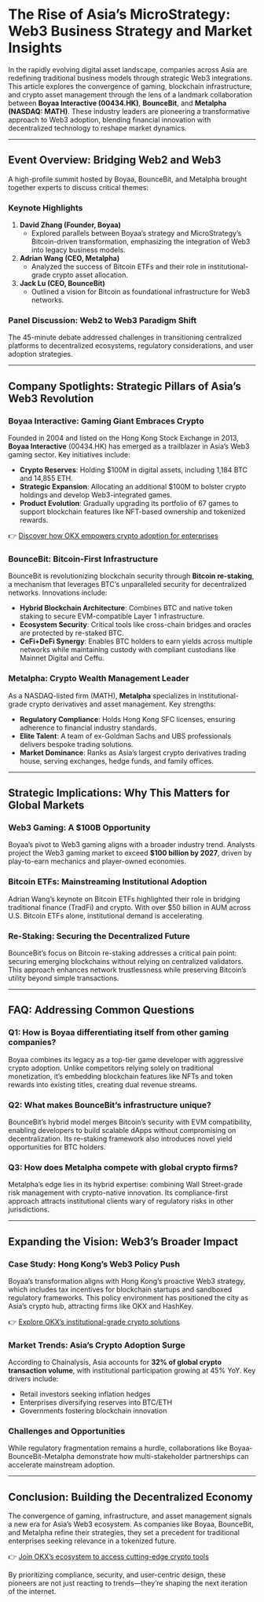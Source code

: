 # The Rise of Asia’s MicroStrategy: Web3 Business Strategy and Market Insights  

In the rapidly evolving digital asset landscape, companies across Asia are redefining traditional business models through strategic Web3 integrations. This article explores the convergence of gaming, blockchain infrastructure, and crypto asset management through the lens of a landmark collaboration between **Boyaa Interactive (00434.HK)**, **BounceBit**, and **Metalpha (NASDAQ: MATH)**. These industry leaders are pioneering a transformative approach to Web3 adoption, blending financial innovation with decentralized technology to reshape market dynamics.  

---

## Event Overview: Bridging Web2 and Web3  

A high-profile summit hosted by Boyaa, BounceBit, and Metalpha brought together experts to discuss critical themes:  

### Keynote Highlights  
1. **David Zhang (Founder, Boyaa)**  
   - Explored parallels between Boyaa’s strategy and MicroStrategy’s Bitcoin-driven transformation, emphasizing the integration of Web3 into legacy business models.  
2. **Adrian Wang (CEO, Metalpha)**  
   - Analyzed the success of Bitcoin ETFs and their role in institutional-grade crypto asset allocation.  
3. **Jack Lu (CEO, BounceBit)**  
   - Outlined a vision for Bitcoin as foundational infrastructure for Web3 networks.  

### Panel Discussion: Web2 to Web3 Paradigm Shift  
The 45-minute debate addressed challenges in transitioning centralized platforms to decentralized ecosystems, regulatory considerations, and user adoption strategies.  

---

## Company Spotlights: Strategic Pillars of Asia’s Web3 Revolution  

### Boyaa Interactive: Gaming Giant Embraces Crypto  
Founded in 2004 and listed on the Hong Kong Stock Exchange in 2013, **Boyaa Interactive** (00434.HK) has emerged as a trailblazer in Asia’s Web3 gaming sector. Key initiatives include:  
- **Crypto Reserves**: Holding $100M in digital assets, including 1,184 BTC and 14,855 ETH.  
- **Strategic Expansion**: Allocating an additional $100M to bolster crypto holdings and develop Web3-integrated games.  
- **Product Evolution**: Gradually upgrading its portfolio of 67 games to support blockchain features like NFT-based ownership and tokenized rewards.  

👉 [Discover how OKX empowers crypto adoption for enterprises](https://bit.ly/okx-bonus)  

### BounceBit: Bitcoin-First Infrastructure  
BounceBit is revolutionizing blockchain security through **Bitcoin re-staking**, a mechanism that leverages BTC’s unparalleled security for decentralized networks. Innovations include:  
- **Hybrid Blockchain Architecture**: Combines BTC and native token staking to secure EVM-compatible Layer 1 infrastructure.  
- **Ecosystem Security**: Critical tools like cross-chain bridges and oracles are protected by re-staked BTC.  
- **CeFi+DeFi Synergy**: Enables BTC holders to earn yields across multiple networks while maintaining custody with compliant custodians like Mainnet Digital and Ceffu.  

### Metalpha: Crypto Wealth Management Leader  
As a NASDAQ-listed firm (MATH), **Metalpha** specializes in institutional-grade crypto derivatives and asset management. Key strengths:  
- **Regulatory Compliance**: Holds Hong Kong SFC licenses, ensuring adherence to financial industry standards.  
- **Elite Talent**: A team of ex-Goldman Sachs and UBS professionals delivers bespoke trading solutions.  
- **Market Dominance**: Ranks as Asia’s largest crypto derivatives trading house, serving exchanges, hedge funds, and family offices.  

---

## Strategic Implications: Why This Matters for Global Markets  

### Web3 Gaming: A $100B Opportunity  
Boyaa’s pivot to Web3 gaming aligns with a broader industry trend. Analysts project the Web3 gaming market to exceed **$100 billion by 2027**, driven by play-to-earn mechanics and player-owned economies.  

### Bitcoin ETFs: Mainstreaming Institutional Adoption  
Adrian Wang’s keynote on Bitcoin ETFs highlighted their role in bridging traditional finance (TradFi) and crypto. With over $50 billion in AUM across U.S. Bitcoin ETFs alone, institutional demand is accelerating.  

### Re-Staking: Securing the Decentralized Future  
BounceBit’s focus on Bitcoin re-staking addresses a critical pain point: securing emerging blockchains without relying on centralized validators. This approach enhances network trustlessness while preserving Bitcoin’s utility beyond simple transactions.  

---

## FAQ: Addressing Common Questions  

### Q1: How is Boyaa differentiating itself from other gaming companies?  
Boyaa combines its legacy as a top-tier game developer with aggressive crypto adoption. Unlike competitors relying solely on traditional monetization, it’s embedding blockchain features like NFTs and token rewards into existing titles, creating dual revenue streams.  

### Q2: What makes BounceBit’s infrastructure unique?  
BounceBit’s hybrid model merges Bitcoin’s security with EVM compatibility, enabling developers to build scalable dApps without compromising on decentralization. Its re-staking framework also introduces novel yield opportunities for BTC holders.  

### Q3: How does Metalpha compete with global crypto firms?  
Metalpha’s edge lies in its hybrid expertise: combining Wall Street-grade risk management with crypto-native innovation. Its compliance-first approach attracts institutional clients wary of regulatory risks in other jurisdictions.  

---

## Expanding the Vision: Web3’s Broader Impact  

### Case Study: Hong Kong’s Web3 Policy Push  
Boyaa’s transformation aligns with Hong Kong’s proactive Web3 strategy, which includes tax incentives for blockchain startups and sandboxed regulatory frameworks. This policy environment has positioned the city as Asia’s crypto hub, attracting firms like OKX and HashKey.  

👉 [Explore OKX’s institutional-grade crypto solutions](https://bit.ly/okx-bonus)  

### Market Trends: Asia’s Crypto Adoption Surge  
According to Chainalysis, Asia accounts for **32% of global crypto transaction volume**, with institutional participation growing at 45% YoY. Key drivers include:  
- Retail investors seeking inflation hedges  
- Enterprises diversifying reserves into BTC/ETH  
- Governments fostering blockchain innovation  

### Challenges and Opportunities  
While regulatory fragmentation remains a hurdle, collaborations like Boyaa-BounceBit-Metalpha demonstrate how multi-stakeholder partnerships can accelerate mainstream adoption.  

---

## Conclusion: Building the Decentralized Economy  

The convergence of gaming, infrastructure, and asset management signals a new era for Asia’s Web3 ecosystem. As companies like Boyaa, BounceBit, and Metalpha refine their strategies, they set a precedent for traditional enterprises seeking relevance in a tokenized future.  

👉 [Join OKX’s ecosystem to access cutting-edge crypto tools](https://bit.ly/okx-bonus)  

By prioritizing compliance, security, and user-centric design, these pioneers are not just reacting to trends—they’re shaping the next iteration of the internet.